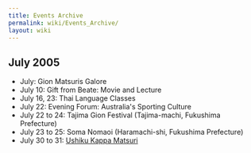 ```yaml
---
title: Events Archive
permalink: wiki/Events_Archive/
layout: wiki
---
```


July 2005
---------

-   July: Gion Matsuris Galore
-   July 10: Gift from Beate: Movie and Lecture
-   July 16, 23: Thai Language Classes
-   July 22: Evening Forum: Australia's Sporting Culture
-   July 22 to 24: Tajima Gion Festival (Tajima-machi, Fukushima
    Prefecture)
-   July 23 to 25: Soma Nomaoi (Haramachi-shi, Fukushima Prefecture)
-   July 30 to 31: [Ushiku Kappa
    Matsuri](/wiki/Ushiku_Kappa_Matsuri "wikilink")

